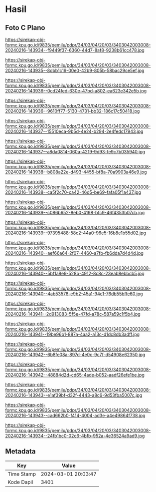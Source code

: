 # Hasil

## Foto C Plano

https://sirekap-obj-formc.kpu.go.id/9835/pemilu/pdpr/34/03/04/20/03/3403042003008-20240216-143934--f9449f37-6360-44d7-8af8-9238b61cc478.jpg

https://sirekap-obj-formc.kpu.go.id/9835/pemilu/pdpr/34/03/04/20/03/3403042003008-20240216-143935--8dbb1c19-00e0-42b9-805b-58bac29ce5ef.jpg

https://sirekap-obj-formc.kpu.go.id/9835/pemilu/pdpr/34/03/04/20/03/3403042003008-20240216-143936--0cd24fed-630e-47bd-a802-ea623e342e5b.jpg

https://sirekap-obj-formc.kpu.go.id/9835/pemilu/pdpr/34/03/04/20/03/3403042003008-20240216-143936--9610ff77-5130-4731-bb32-186c17c50418.jpg

https://sirekap-obj-formc.kpu.go.id/9835/pemilu/pdpr/34/03/04/20/03/3403042003008-20240216-143937--15510eca-9b5d-4e24-b294-2e4fedc17943.jpg

https://sirekap-obj-formc.kpu.go.id/9835/pemilu/pdpr/34/03/04/20/03/3403042003008-20240216-143937--a8da0814-060a-4219-9d93-fe9c7b035940.jpg

https://sirekap-obj-formc.kpu.go.id/9835/pemilu/pdpr/34/03/04/20/03/3403042003008-20240216-143938--b808a22e-d493-4455-bf8a-70a9903a46e9.jpg

https://sirekap-obj-formc.kpu.go.id/9835/pemilu/pdpr/34/03/04/20/03/3403042003008-20240216-143938--ca5f2c70-ca42-46d5-be69-fafa05f1a437.jpg

https://sirekap-obj-formc.kpu.go.id/9835/pemilu/pdpr/34/03/04/20/03/3403042003008-20240216-143939--c086b652-8eb0-4198-bfc9-46f4353b07cb.jpg

https://sirekap-obj-formc.kpu.go.id/9835/pemilu/pdpr/34/03/04/20/03/3403042003008-20240216-143939--97395488-58c2-44a0-96e5-16b8e1b55d02.jpg

https://sirekap-obj-formc.kpu.go.id/9835/pemilu/pdpr/34/03/04/20/03/3403042003008-20240216-143940--aef66a64-2f07-4460-a7fb-fb6dda7d4d4d.jpg

https://sirekap-obj-formc.kpu.go.id/9835/pemilu/pdpr/34/03/04/20/03/3403042003008-20240216-143940--5bf1a8e9-528b-4912-8c8c-23eab8ebbcb5.jpg

https://sirekap-obj-formc.kpu.go.id/9835/pemilu/pdpr/34/03/04/20/03/3403042003008-20240216-143940--4ab53578-e9b2-45a1-94c1-76db55bffe60.jpg

https://sirekap-obj-formc.kpu.go.id/9835/pemilu/pdpr/34/03/04/20/03/3403042003008-20240216-143941--2d913083-5f5e-47fd-a78c-587a59c1f5b4.jpg

https://sirekap-obj-formc.kpu.go.id/9835/pemilu/pdpr/34/03/04/20/03/3403042003008-20240216-143941--19be96b1-887a-4aa2-a13c-d1dc8db3adff.jpg

https://sirekap-obj-formc.kpu.go.id/9835/pemilu/pdpr/34/03/04/20/03/3403042003008-20240216-143942--6b8fe08a-897d-4e0c-9c7f-d54908e62350.jpg

https://sirekap-obj-formc.kpu.go.id/9835/pemilu/pdpr/34/03/04/20/03/3403042003008-20240216-143942--48884d2d-cd65-4ade-b052-aadf26efe1be.jpg

https://sirekap-obj-formc.kpu.go.id/9835/pemilu/pdpr/34/03/04/20/03/3403042003008-20240216-143943--e1af39bf-d32f-4443-a8c6-9d53fba5007c.jpg

https://sirekap-obj-formc.kpu.go.id/9835/pemilu/pdpr/34/03/04/20/03/3403042003008-20240216-143943--cad662b0-f414-4004-ad3e-a4e49864f738.jpg

https://sirekap-obj-formc.kpu.go.id/9835/pemilu/pdpr/34/03/04/20/03/3403042003008-20240216-143934--24fb1bc0-02c6-4bfb-952a-4e36524a9ad9.jpg


## Metadata

| Key        | Value               |
| ---------- | ------------------- |
| Time Stamp | 2024-03-01 20:03:47 |
| Kode Dapil | 3401                |



